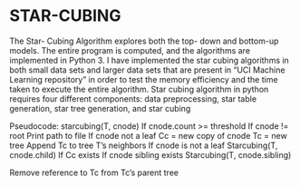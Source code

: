 # STAR-CUBING

The Star- Cubing Algorithm explores both the top- down and bottom-up models.
The entire program is computed, and the algorithms are implemented in Python 3. 
I have implemented the star cubing algorithms in both small data sets and larger data sets that are present in “UCI Machine Learning repository” in order to test the memory efficiency and the time taken to execute the entire algorithm.
Star cubing algorithm in python requires four different components: data preprocessing, star table generation, star tree generation, and star cubing

Pseudocode:
starcubing(T, cnode)
If cnode.count >= threshold
   If cnode != root
     Print path to file
   If cnode not a leaf 
Cc = new copy of cnode
   Tc = new tree
   Append Tc to tree T’s neighbors 
If cnode is not a leaf
  Starcubing(T, cnode.child)
If Cc exists
   If cnode sibling exists
     Starcubing(T, cnode.sibling)
     
Remove reference to Tc from Tc’s parent tree
